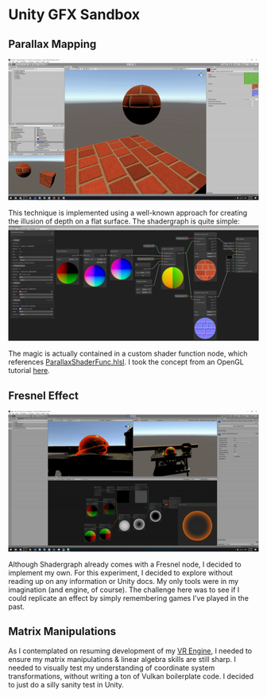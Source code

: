 # Unity GFX Sandbox

## Parallax Mapping
![Demo](https://github.com/kilogold/UnityGfxSandbox/blob/master/ReadMe/Parallax.gif?raw=true)

This technique is implemented using a well-known approach for creating the illusion of depth on a flat surface. 
The shadergraph is quite simple:
![ShaderGraph](https://github.com/kilogold/UnityGfxSandbox/blob/master/ReadMe/Img2.png?raw=true)

The magic is actually contained in a custom shader function node, which references [ParallaxShaderFunc.hlsl](https://github.com/kilogold/UnityGfxSandbox/blob/master/Assets/ParallaxShaderFunc.hlsl).
 I took the concept from an OpenGL tutorial [here](https://learnopengl.com/Advanced-Lighting/Parallax-Mapping).

## Fresnel Effect
![Demo](https://github.com/kilogold/UnityGfxSandbox/blob/master/ReadMe/Fresnel.gif?raw=true)

Although Shadergraph already comes with a Fresnel node, I decided to implement my own.
For this experiment, I decided to explore without reading up on any information or Unity docs. 
My only tools were in my imagination (and engine, of course). 
The challenge here was to see if I could replicate an effect by simply remembering games I've played in the past.

## Matrix Manipulations
As I contemplated on resuming development of my [VR Engine](https://dev.azure.com/bonillakelvin/VR%20Engine), I needed to ensure my matrix manipulations & linear algebra skills are still sharp. I needed to visually test my understanding of coordinate system transformations, without writing a ton of Vulkan boilerplate code. I decided to just do a silly sanity test in Unity.
